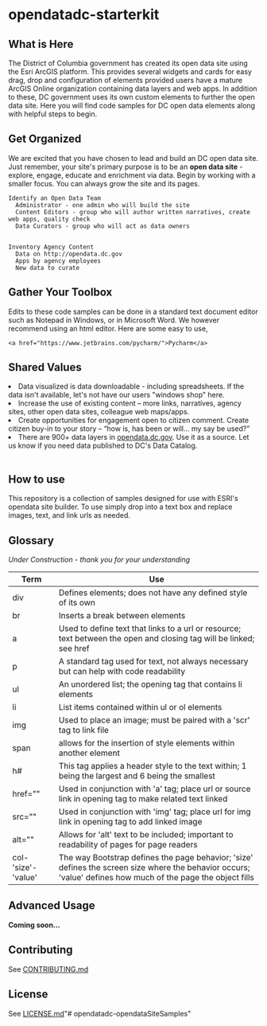 # opendatadc-starterkit

What is Here
----------
The District of Columbia government has created its open data site using the Esri ArcGIS platform. This provides several widgets and cards for easy drag, drop and configuration of elements provided users have a mature ArcGIS Online organization containing data layers and web apps. In addition to these, DC government uses its own custom elements to further the open data site. Here you will find code samples for DC open data elements along with helpful steps to begin.

Get Organized
----------
We are excited that you have chosen to lead and build an DC open data site. Just remember, your site's primary purpose is to be an <b>open data site</b> - explore, engage, educate and enrichment via data.  Begin by working with a smaller focus. You can always grow the site and its pages.

    Identify an Open Data Team
      Administrator - one admin who will build the site
      Content Editors - group who will author written narratives, create web apps, quality check
      Data Curators - group who will act as data owners


    Inventory Agency Content
      Data on http://opendata.dc.gov
      Apps by agency employees
      New data to curate

Gather Your Toolbox
----------
Edits to these code samples can be done in a standard text document editor such as Notepad in Windows, or in Microsoft Word. We however recommend using an html editor. Here are some easy to use,

    <a href="https://www.jetbrains.com/pycharm/">Pycharm</a>

    
Shared Values
----------
<li> Data visualized is data downloadable - including spreadsheets. If the data isn't available, let's not have our users "windows shop" here.</li>
<li> Increase the use of existing content – more links, narratives, agency sites, other open data sites, colleague web maps/apps.</li>
<li> Create opportunities for engagement open to citizen comment. Create citizen buy-in to your story – “how is, has been or will… my say be used?”</li>
<li> There are 900+ data layers in <a href="http://opendata.dc.gov">opendata.dc.gov</a>. Use it as a source. Let us know if you need data published to DC's Data Catalog.</li>
<br>

How to use
----------
This repository is a collection of samples designed for use with ESRI's opendata site builder. To use simply drop into a text box and replace images, text, and link urls as needed.


Glossary
----------
*Under Construction - thank you for your understanding*

 Term | Use
---|---
div| Defines elements; does not have any defined style of its own
br| Inserts a break between elements
a| Used to define text that links to a url or resource; text between the open and closing tag will be linked; see href
p| A standard tag used for text, not always necessary but can help with code readability
ul| An unordered list; the opening tag that contains li elements
li| List items contained within ul or ol elements
img| Used to place an image; must be paired with a 'scr' tag to link file
span| allows for the insertion of style elements within another element
h#| This tag applies a header style to the text within; 1 being the largest and 6 being the smallest
href=""| Used in conjunction with 'a' tag; place url or source link in opening tag to make related text linked
src=""| Used in conjunction with 'img' tag; place url for img link in opening tag to add linked image
alt=""| Allows for 'alt' text to be included; important to readability of pages for page readers
col-'size'-'value'|The way Bootstrap defines the page behavior; 'size' defines the screen size where the behavior occurs; 'value' defines how much of the page the object fills

Advanced Usage
----------
<b>Coming soon...</b>

Contributing
------------
See [CONTRIBUTING.md](../master/CONTRIBUTING.md)

License
----------
See [LICENSE.md](../master/LICENSE.md)"# opendatadc-opendataSiteSamples" 
